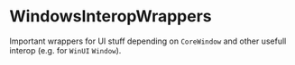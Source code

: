 # WindowsInteropWrappers
Important wrappers for UI stuff depending on `CoreWindow` and other usefull interop (e.g. for `WinUI` `Window`).
